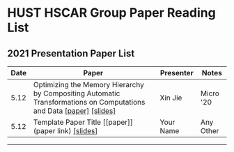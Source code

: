 # HUST HSCAR Group Paper Reading List

## 2021 Presentation Paper List

| **Date** | **Paper** | **Presenter** | **Notes** |
| --- | --- | --- | --- |
| 5.12 |Optimizing the Memory Hierarchy by Compositing Automatic Transformations on Computations and Data [[paper]](https://ieeexplore.ieee.org/document/9251965) [[slides]](https://www.di.ens.fr/~zhaojie/micro2020-presentation) | Xin Jie | Micro '20 |
| 5.12 | Template Paper Title [[paper]](paper link) [[slides]](/slides/test.pdf) | Your Name | Any Other |

----